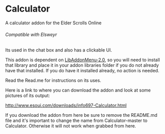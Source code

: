 # Calculator
A calculator addon for the Elder Scrolls Online

###### Compatible with Elsweyr

Its used in the chat box and also has a clickable UI.

This addon is dependent on [LibAddonMenu-2.0](https://www.esoui.com/downloads/info7-LibAddonMenu.html), so you will need to install that library and place it in your addon libraries folder if you do not already have that installed.  If you do have it installed already, no action is needed.

Read the Read.me for instructions on its uses.

Here is a link to where you can download the addon and look at some pictures of its output:

http://www.esoui.com/downloads/info697-Calculator.html

If you download the addon from here be sure to remove the README.md file and it's important to change the name from Calculator-master to Calculator. Otherwise it will not work when grabbed from here.
